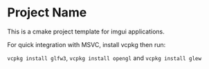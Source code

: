 # Project Name

This is a cmake project template for imgui applications.

For quick integration with MSVC, install vcpkg then run:

`vcpkg install glfw3`, `vcpkg install opengl` and `vcpkg install glew`
